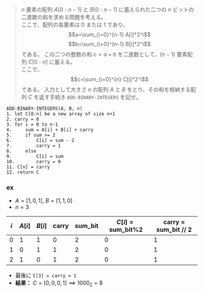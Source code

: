 > $n$ 要素の配列 $A[0:n-1]$ と $B[0:n-1]$ に蓄えられた二つの $n$ ビットの二進数の和を求める問題を考える。<br>
> ここで、配列の各要素は $0$ または $1$ であり、
>$$a=\sum_{i=0}^{n-1} A[i]*2^i$$
>$$b=\sum_{i=0}^{n-1} B[i]*2^i$$
>である。
>この二つの整数の和 $c=a+b$ を二進数として、$(n-1)$ 要素配列 $C[0:n]$ に蓄える。<br>
>ここで、
>$$c=\sum_{i=0}^{n} C[i]*2^i$$
>である。
>入力として大きさ $n$ の配列 $A$ と $B$ をとり、その和を格納する配列 $C$ を返す手続き `ADD-BINARY-INTEGERS` を記せ。


```
ADD-BINARY-INTEGERS(A, B, n)
1. let C[0:n] be a new array of size n+1
2. carry = 0
3. for i = 0 to n-1
4.     sum = A[i] + B[i] + carry
5.     if sum >= 2
6.         C[i] = sum - 2
7.         carry = 1
8.     else
9.         C[i] = sum
10.        carry = 0
11. C[n] = carry
12. return C
```

### ex

- $A = [1, 0, 1]$, $B = [1, 1, 0]$
- $n = 3$

| $i$ | $A[i]$ | $B[i]$ | carry | sum_bit | $C[i] = \text{sum\_bit} \% 2$ | carry = sum_bit // 2 |
|------|----------|----------|-------|---------|-------------------------------|---------------------|
| 0    | 1        | 1        | 0     | 2       | 0                             | 1                   |
| 1    | 0        | 1        | 1     | 2       | 0                             | 1                   |
| 2    | 1        | 0        | 1     | 2       | 0                             | 1                   |

- 最後に `C[3] = carry = 1`
- **結果：**
$C = [0, 0, 0, 1] \implies 1000_2 = 8$
